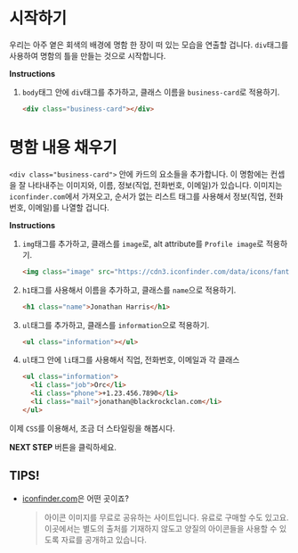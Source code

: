 # 시작하기

우리는 아주 옅은 회색의 배경에 명함 한 장이 떠 있는 모습을 연출할 겁니다. `div`태그를 사용하여 명함의 틀을 만들는 것으로 시작합니다. 

**Instructions**
1. `body`태그 안에 `div`태그를 추가하고, 클래스 이름을 `business-card`로 적용하기. 
    ```html
    <div class="business-card"></div>
    ```



# 명함 내용 채우기
`<div class="business-card">` 안에 카드의 요소들을 추가합니다. 이 명함에는 컨셉을 잘 나타내주는 이미지와, 이름, 정보(직업, 전화번호, 이메일)가 있습니다. 이미지는 `iconfinder.com`에서 가져오고, 순서가 없는 리스트 태그를 사용해서 정보(직업, 전화번호, 이메일)를 나열할 겁니다.

**Instructions**
1. `img`태그를 추가하고, 클래스를 `image`로, alt attribute를 `Profile image`로 적용하기. 
    ```html
    <img class="image" src="https://cdn3.iconfinder.com/data/icons/fantasy-and-role-play-game-adventure-quest/512/Orc-512.png" alt="Profile image">
    ```
1. `h1`태그를 사용해서 이름을 추가하고, 클래스를 `name`으로 적용하기.  
    ```html
    <h1 class="name">Jonathan Harris</h1> 
    ```
1. `ul`태그를 추가하고, 클래스를 `information`으로 적용하기. 
    ```html
    <ul class="information"></ul>
    ```
1. `ul`태그 안에 `li`태그를 사용해서 직업, 전화번호, 이메일과 각 클래스 
    ```html
    <ul class="information">
      <li class="job">Orc</li>
      <li class="phone">+1.23.456.7890</li>
      <li class="mail">jonathan@blackrockclan.com</li>
    </ul>
    ```



이제 `CSS`를 이용해서, 조금 더 스타일링을 해봅시다.



**NEXT STEP** 버튼을 클릭하세요.



## TIPS! 
* [iconfinder.com][1]은 어떤 곳이죠? 
    > 아이콘 이미지를 무료로 공유하는 사이트입니다. 유료로 구매할 수도 있고요. 이곳에서는 별도의 출처를 기재하지 않도고 양질의 아이콘들을 사용할 수 있도록 자료를 공개하고 있습니다.     

[1]: https://www.iconfinder.com/